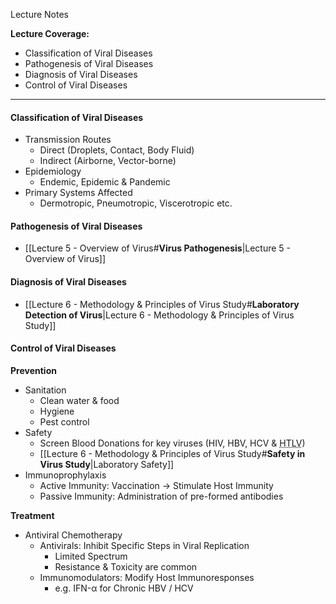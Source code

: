 Lecture Notes

**Lecture Coverage:**
- Classification of Viral Diseases
- Pathogenesis of Viral Diseases
- Diagnosis of Viral Diseases
- Control of Viral Diseases

---
#### **Classification of Viral Diseases**
- Transmission Routes
	- Direct (Droplets, Contact, Body Fluid)
	- Indirect (Airborne, Vector-borne)
- Epidemiology
	- Endemic, Epidemic & Pandemic
- Primary Systems Affected
	- Dermotropic, Pneumotropic, Viscerotropic etc.


#### **Pathogenesis of Viral Diseases**
- [[Lecture 5 - Overview of Virus#**Virus Pathogenesis**|Lecture 5 - Overview of Virus]]


#### **Diagnosis of Viral Diseases**
- [[Lecture 6 - Methodology & Principles of Virus Study#**Laboratory Detection of Virus**|Lecture 6 - Methodology & Principles of Virus Study]]


#### **Control of Viral Diseases**
**Prevention**
- Sanitation
	- Clean water & food
	- Hygiene
	- Pest control
- Safety
	- Screen Blood Donations for key viruses (HIV, HBV, HCV & <abbr Title="Human T-Lymphotropic Virus">HTLV</abbr>)
	- [[Lecture 6 - Methodology & Principles of Virus Study#**Safety in Virus Study**|Laboratory Safety]]
- Immunoprophylaxis
	- Active Immunity: Vaccination → Stimulate Host Immunity
	- Passive Immunity: Administration of pre-formed antibodies

**Treatment**
- Antiviral Chemotherapy
	- Antivirals: Inhibit Specific Steps in Viral Replication
		- Limited Spectrum
		- Resistance & Toxicity are common
	- Immunomodulators: Modify Host Immunoresponses
		- e.g. IFN-α for Chronic HBV / HCV